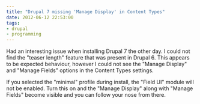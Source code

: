 ```yaml
---
title: "Drupal 7 missing 'Manage Display' in Content Types"
date: 2012-06-12 22:53:00
tags:
- drupal
- programming
---
```

Had an interesting issue when installing Drupal 7 the other day. I could not find the "teaser length" feature that was present in Drupal 6. This appears to be expected behaviour, however I could not see the "Manage Display" and "Manage Fields" options in the Content Types settings.

If you selected the "minimal" profile during install, the "Field UI" module will not be enabled. Turn this on and the "Manage Display" along with "Manage Fields" become visible and you can follow your nose from there.
<!-- more -->
